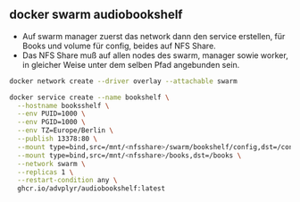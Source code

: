 ## docker swarm audiobookshelf

- Auf swarm manager zuerst das network dann den service erstellen, für Books und volume für config, beides auf NFS Share.
- Das NFS Share muß auf allen nodes des swarm, manager sowie worker, in gleicher Weise unter dem selben Pfad angebunden sein. 
```bash
docker network create --driver overlay --attachable swarm
```
```bash
docker service create --name bookshelf \
  --hostname booksshelf \
  --env PUID=1000 \
  --env PGID=1000 \
  --env TZ=Europe/Berlin \
  --publish 13378:80 \
  --mount type=bind,src=/mnt/<nfsshare>/swarm/bookshelf/config,dst=/config \
  --mount type=bind,src=/mnt/<nfsshare>/books,dst=/books \
  --network swarm \
  --replicas 1 \
  --restart-condition any \
  ghcr.io/advplyr/audiobookshelf:latest
  ```